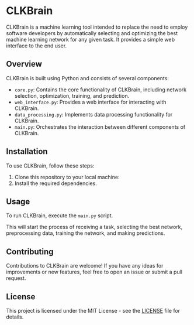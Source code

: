 # CLKBrain

CLKBrain is a machine learning tool intended to replace the need to employ software developers by automatically selecting and optimizing the best machine learning network for any given task. It provides a simple web interface to the end user.

## Overview

CLKBrain is built using Python and consists of several components:

- `core.py`: Contains the core functionality of CLKBrain, including network selection, optimization, training, and prediction.
- `web_interface.py`: Provides a web interface for interacting with CLKBrain.
- `data_processing.py`: Implements data processing functionality for CLKBrain.
- `main.py`: Orchestrates the interaction between different components of CLKBrain.

## Installation

To use CLKBrain, follow these steps:

1. Clone this repository to your local machine:
2. Install the required dependencies.

## Usage

To run CLKBrain, execute the `main.py` script.

This will start the process of receiving a task, selecting the best network, preprocessing data, training the network, and making predictions.

## Contributing

Contributions to CLKBrain are welcome! If you have any ideas for improvements or new features, feel free to open an issue or submit a pull request.

## License

This project is licensed under the MIT License - see the [LICENSE](LICENSE) file for details.
